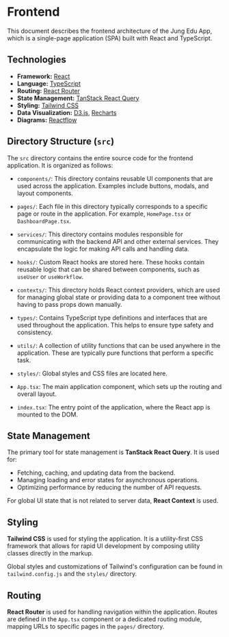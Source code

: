 # Frontend

This document describes the frontend architecture of the Jung Edu App, which is a single-page application (SPA) built with React and TypeScript.

## Technologies

*   **Framework:** [React](https://reactjs.org/)
*   **Language:** [TypeScript](https://www.typescriptlang.org/)
*   **Routing:** [React Router](https://reactrouter.com/)
*   **State Management:** [TanStack React Query](https://tanstack.com/query/latest)
*   **Styling:** [Tailwind CSS](https://tailwindcss.com/)
*   **Data Visualization:** [D3.js](https://d3js.org/), [Recharts](https://recharts.org/)
*   **Diagrams:** [Reactflow](https://reactflow.dev/)

## Directory Structure (`src`)

The `src` directory contains the entire source code for the frontend application. It is organized as follows:

*   `components/`: This directory contains reusable UI components that are used across the application. Examples include buttons, modals, and layout components.

*   `pages/`: Each file in this directory typically corresponds to a specific page or route in the application. For example, `HomePage.tsx` or `DashboardPage.tsx`.

*   `services/`: This directory contains modules responsible for communicating with the backend API and other external services. They encapsulate the logic for making API calls and handling data.

*   `hooks/`: Custom React hooks are stored here. These hooks contain reusable logic that can be shared between components, such as `useUser` or `useWorkflow`.

*   `contexts/`: This directory holds React context providers, which are used for managing global state or providing data to a component tree without having to pass props down manually.

*   `types/`: Contains TypeScript type definitions and interfaces that are used throughout the application. This helps to ensure type safety and consistency.

*   `utils/`: A collection of utility functions that can be used anywhere in the application. These are typically pure functions that perform a specific task.

*   `styles/`: Global styles and CSS files are located here.

*   `App.tsx`: The main application component, which sets up the routing and overall layout.

*   `index.tsx`: The entry point of the application, where the React app is mounted to the DOM.

## State Management

The primary tool for state management is **TanStack React Query**. It is used for:

*   Fetching, caching, and updating data from the backend.
*   Managing loading and error states for asynchronous operations.
*   Optimizing performance by reducing the number of API requests.

For global UI state that is not related to server data, **React Context** is used.

## Styling

**Tailwind CSS** is used for styling the application. It is a utility-first CSS framework that allows for rapid UI development by composing utility classes directly in the markup.

Global styles and customizations of Tailwind's configuration can be found in `tailwind.config.js` and the `styles/` directory.

## Routing

**React Router** is used for handling navigation within the application. Routes are defined in the `App.tsx` component or a dedicated routing module, mapping URLs to specific pages in the `pages/` directory.
